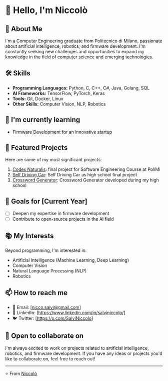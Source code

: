 # 👋 Hello, I'm Niccolò

## 🚀 About Me
I'm a Computer Engineering graduate from Politecnico di Milano, passionate about artificial intelligence, robotics, and firmware development. I'm constantly seeking new challenges and opportunities to expand my knowledge in the field of computer science and emerging technologies.

## 🛠 Skills
- **Programming Languages:** Python, C, C++, C#, Java, Golang, SQL
- **AI Frameworks:** TensorFlow, PyTorch, Keras
- **Tools:** Git, Docker, Linux
- **Other Skills:** Computer Vision, NLP, Robotics

## 🌱 I'm currently learning
- Firmware Development for an innovative startup

## 💼 Featured Projects
Here are some of my most significant projects:
1. [Codex Naturalis](link-to-project): final project for Software Engineering Course at PoliMi 
2. [Self Driving Car](https://github.com/NiccoloSalvi/Self-Driving-Car): Self Driving Car as high school final project 
3. [Crossword Generator](https://github.com/NiccoloSalvi/Crossword): Crossword Generator developed during my high school

## 🎯 Goals for [Current Year]
- [ ] Deepen my expertise in firmware development
- [ ] Contribute to open-source projects in the AI field

## 📚 My Interests
Beyond programming, I'm interested in:
- Artificial Intelligence (Machine Learning, Deep Learning)
- Computer Vision
- Natural Language Processing (NLP)
- Robotics

## 📫 How to reach me
- 📧 Email: [nicco.salvi@gmail.com]
- 🔗 LinkedIn: [https://www.linkedin.com/in/salviniccolo/]
- 🐦 Twitter: [https://x.com/SalviNiccolo]

## 🤝 Open to collaborate on
I'm always excited to work on projects related to artificial intelligence, robotics, and firmware development. If you have any ideas or projects you'd like to collaborate on, feel free to reach out!

---

⭐️ From [Niccolò](https://github.com/NiccoloSalvi)
